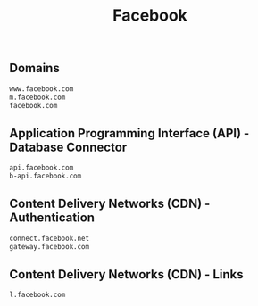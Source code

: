 


<h1 align="center">Facebook</h1>  

<br>

## Domains


```html
www.facebook.com
m.facebook.com
facebook.com
```  


## Application Programming Interface (API) - Database Connector


```html
api.facebook.com
b-api.facebook.com
```  


## Content Delivery Networks (CDN) - Authentication


```html
connect.facebook.net
gateway.facebook.com
```  


## Content Delivery Networks (CDN) - Links


```html
l.facebook.com
```  

